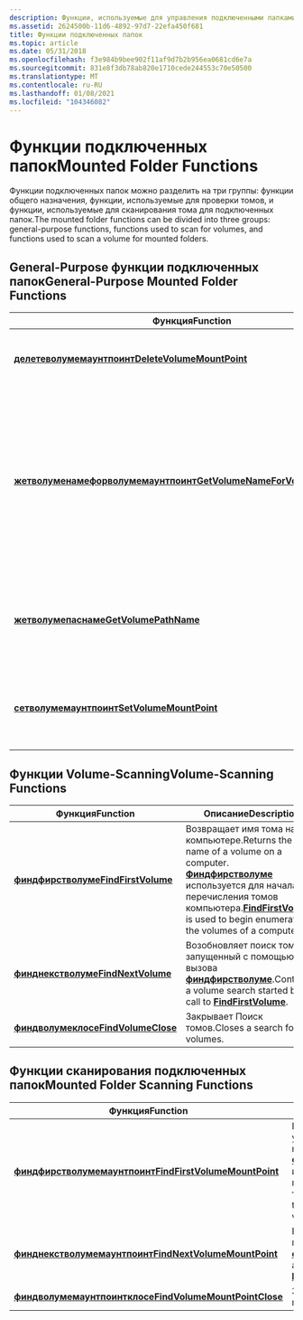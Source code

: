 ```yaml
---
description: Функции, используемые для управления подключенными папками.
ms.assetid: 2624500b-11d6-4892-97d7-22efa450f681
title: Функции подключенных папок
ms.topic: article
ms.date: 05/31/2018
ms.openlocfilehash: f3e984b9bee902f11af9d7b2b956ea0681cd6e7a
ms.sourcegitcommit: 831e8f3db78ab820e1710cede244553c70e50500
ms.translationtype: MT
ms.contentlocale: ru-RU
ms.lasthandoff: 01/08/2021
ms.locfileid: "104346082"
---
```

# <a name="mounted-folder-functions"></a><span data-ttu-id="9384e-103">Функции подключенных папок</span><span class="sxs-lookup"><span data-stu-id="9384e-103">Mounted Folder Functions</span></span>

<span data-ttu-id="9384e-104">Функции подключенных папок можно разделить на три группы: функции общего назначения, функции, используемые для проверки томов, и функции, используемые для сканирования тома для подключенных папок.</span><span class="sxs-lookup"><span data-stu-id="9384e-104">The mounted folder functions can be divided into three groups: general-purpose functions, functions used to scan for volumes, and functions used to scan a volume for mounted folders.</span></span>

## <a name="general-purpose-mounted-folder-functions"></a><span data-ttu-id="9384e-105">General-Purpose функции подключенных папок</span><span class="sxs-lookup"><span data-stu-id="9384e-105">General-Purpose Mounted Folder Functions</span></span>



| <span data-ttu-id="9384e-106">Функция</span><span class="sxs-lookup"><span data-stu-id="9384e-106">Function</span></span>                                                                     | <span data-ttu-id="9384e-107">Описание</span><span class="sxs-lookup"><span data-stu-id="9384e-107">Description</span></span>                                                                                                                                                 |
|------------------------------------------------------------------------------|-------------------------------------------------------------------------------------------------------------------------------------------------------------|
| [<span data-ttu-id="9384e-108">**делетеволумемаунтпоинт**</span><span class="sxs-lookup"><span data-stu-id="9384e-108">**DeleteVolumeMountPoint**</span></span>](/windows/desktop/api/FileAPI/nf-fileapi-deletevolumemountpointw)                     | <span data-ttu-id="9384e-109">Удаляет букву диска или подключенную папку.</span><span class="sxs-lookup"><span data-stu-id="9384e-109">Deletes a drive letter or mounted folder.</span></span>                                                                                                                   |
| [<span data-ttu-id="9384e-110">**жетволуменамефорволумемаунтпоинт**</span><span class="sxs-lookup"><span data-stu-id="9384e-110">**GetVolumeNameForVolumeMountPoint**</span></span>](/windows/desktop/api/FileAPI/nf-fileapi-getvolumenameforvolumemountpointw) | <span data-ttu-id="9384e-111">Получение пути GUID тома, связанного с указанной точкой подключения тома (буква диска, путь GUID тома или подключенная папка).</span><span class="sxs-lookup"><span data-stu-id="9384e-111">Retrieves the volume GUID path for the volume that is associated with the specified volume mount point (drive letter, volume GUID path, or mounted folder).</span></span> |
| [<span data-ttu-id="9384e-112">**жетволумепаснаме**</span><span class="sxs-lookup"><span data-stu-id="9384e-112">**GetVolumePathName**</span></span>](/windows/desktop/api/FileAPI/nf-fileapi-getvolumepathnamew)                               | <span data-ttu-id="9384e-113">Извлекает подключенную папку, связанную с указанным томом.</span><span class="sxs-lookup"><span data-stu-id="9384e-113">Retrieves the mounted folder that is associated with the specified volume.</span></span>                                                                                  |
| [<span data-ttu-id="9384e-114">**сетволумемаунтпоинт**</span><span class="sxs-lookup"><span data-stu-id="9384e-114">**SetVolumeMountPoint**</span></span>](/windows/desktop/api/WinBase/nf-winbase-setvolumemountpointa)                           | <span data-ttu-id="9384e-115">Связывает том с буквой диска или каталогом на другом томе.</span><span class="sxs-lookup"><span data-stu-id="9384e-115">Associates a volume with a drive letter or a directory on another volume.</span></span>                                                                                   |



 

## <a name="volume-scanning-functions"></a><span data-ttu-id="9384e-116">Функции Volume-Scanning</span><span class="sxs-lookup"><span data-stu-id="9384e-116">Volume-Scanning Functions</span></span>



| <span data-ttu-id="9384e-117">Функция</span><span class="sxs-lookup"><span data-stu-id="9384e-117">Function</span></span>                                   | <span data-ttu-id="9384e-118">Описание</span><span class="sxs-lookup"><span data-stu-id="9384e-118">Description</span></span>                                                                                                                                    |
|--------------------------------------------|------------------------------------------------------------------------------------------------------------------------------------------------|
| [<span data-ttu-id="9384e-119">**финдфирстволуме**</span><span class="sxs-lookup"><span data-stu-id="9384e-119">**FindFirstVolume**</span></span>](/windows/desktop/api/FileAPI/nf-fileapi-findfirstvolumew) | <span data-ttu-id="9384e-120">Возвращает имя тома на компьютере.</span><span class="sxs-lookup"><span data-stu-id="9384e-120">Returns the name of a volume on a computer.</span></span> <span data-ttu-id="9384e-121">[**Финдфирстволуме**](/windows/desktop/api/FileAPI/nf-fileapi-findfirstvolumew) используется для начала перечисления томов компьютера.</span><span class="sxs-lookup"><span data-stu-id="9384e-121">[**FindFirstVolume**](/windows/desktop/api/FileAPI/nf-fileapi-findfirstvolumew) is used to begin enumerating the volumes of a computer.</span></span> |
| [<span data-ttu-id="9384e-122">**финднекстволуме**</span><span class="sxs-lookup"><span data-stu-id="9384e-122">**FindNextVolume**</span></span>](/windows/desktop/api/FileAPI/nf-fileapi-findnextvolumew)   | <span data-ttu-id="9384e-123">Возобновляет поиск тома, запущенный с помощью вызова [**финдфирстволуме**](/windows/desktop/api/FileAPI/nf-fileapi-findfirstvolumew).</span><span class="sxs-lookup"><span data-stu-id="9384e-123">Continues a volume search started by a call to [**FindFirstVolume**](/windows/desktop/api/FileAPI/nf-fileapi-findfirstvolumew).</span></span>                                                     |
| [<span data-ttu-id="9384e-124">**финдволумеклосе**</span><span class="sxs-lookup"><span data-stu-id="9384e-124">**FindVolumeClose**</span></span>](/windows/desktop/api/FileAPI/nf-fileapi-findvolumeclose) | <span data-ttu-id="9384e-125">Закрывает Поиск томов.</span><span class="sxs-lookup"><span data-stu-id="9384e-125">Closes a search for volumes.</span></span>                                                                                                                   |



 

## <a name="mounted-folder-scanning-functions"></a><span data-ttu-id="9384e-126">Функции сканирования подключенных папок</span><span class="sxs-lookup"><span data-stu-id="9384e-126">Mounted Folder Scanning Functions</span></span>



| <span data-ttu-id="9384e-127">Функция</span><span class="sxs-lookup"><span data-stu-id="9384e-127">Function</span></span>                                                       | <span data-ttu-id="9384e-128">Описание</span><span class="sxs-lookup"><span data-stu-id="9384e-128">Description</span></span>                                                                                                                                                                               |
|----------------------------------------------------------------|-------------------------------------------------------------------------------------------------------------------------------------------------------------------------------------------|
| [<span data-ttu-id="9384e-129">**финдфирстволумемаунтпоинт**</span><span class="sxs-lookup"><span data-stu-id="9384e-129">**FindFirstVolumeMountPoint**</span></span>](/windows/desktop/api/WinBase/nf-winbase-findfirstvolumemountpointa) | <span data-ttu-id="9384e-130">Извлекает имя подключенной папки на указанном томе.</span><span class="sxs-lookup"><span data-stu-id="9384e-130">Retrieves the name of a mounted folder on the specified volume.</span></span> <span data-ttu-id="9384e-131">[**Финдфирстволумемаунтпоинт**](/windows/desktop/api/WinBase/nf-winbase-findfirstvolumemountpointa) используется для начала сканирования подключенных папок на томе.</span><span class="sxs-lookup"><span data-stu-id="9384e-131">[**FindFirstVolumeMountPoint**](/windows/desktop/api/WinBase/nf-winbase-findfirstvolumemountpointa) is used to begin scanning the mounted folders on a volume.</span></span> |
| [<span data-ttu-id="9384e-132">**финднекстволумемаунтпоинт**</span><span class="sxs-lookup"><span data-stu-id="9384e-132">**FindNextVolumeMountPoint**</span></span>](/windows/desktop/api/WinBase/nf-winbase-findnextvolumemountpointa)   | <span data-ttu-id="9384e-133">Возобновляет поиск подключенных папок, начатый вызовом [**финдфирстволумемаунтпоинт**](/windows/desktop/api/WinBase/nf-winbase-findfirstvolumemountpointa).</span><span class="sxs-lookup"><span data-stu-id="9384e-133">Continues a mounted folder search started by a call to [**FindFirstVolumeMountPoint**](/windows/desktop/api/WinBase/nf-winbase-findfirstvolumemountpointa).</span></span>                                                                    |
| [<span data-ttu-id="9384e-134">**финдволумемаунтпоинтклосе**</span><span class="sxs-lookup"><span data-stu-id="9384e-134">**FindVolumeMountPointClose**</span></span>](/windows/desktop/api/WinBase/nf-winbase-findvolumemountpointclose) | <span data-ttu-id="9384e-135">Закрывает поиск подключенных папок.</span><span class="sxs-lookup"><span data-stu-id="9384e-135">Closes a search for mounted folders.</span></span>                                                                                                                                                      |



 

 

 



